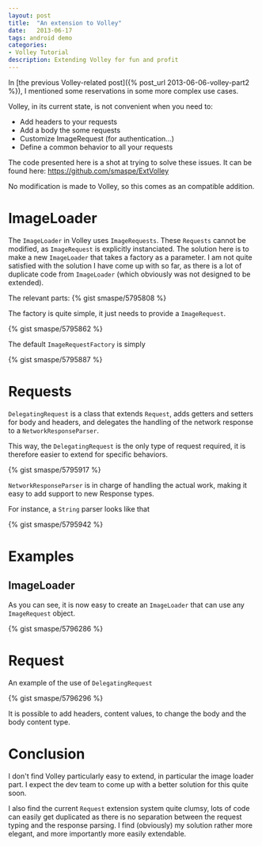 ```yaml
---
layout: post
title:  "An extension to Volley"
date:   2013-06-17
tags: android demo
categories:
- Volley Tutorial
description: Extending Volley for fun and profit
---
```

In [the previous Volley-related post]({% post_url  2013-06-06-volley-part2 %}), I mentioned some reservations in some more complex use cases.

Volley, in its current state, is not convenient when you need to:

- Add headers to your requests
- Add a body the some requests
- Customize ImageRequest (for authentication...)
- Define a common behavior to all your requests

The code presented here is a shot at trying to solve these issues. It can be found here: <https://github.com/smaspe/ExtVolley>

No modification is made to Volley, so this comes as an compatible addition.

# ImageLoader

The `ImageLoader` in Volley uses `ImageRequests`. These `Requests` cannot be modified, as `ImageRequest` is explicitly instanciated. The solution here is to make a new `ImageLoader` that takes a factory as a parameter. I am not quite satisfied with the solution I have come up with so far, as there is a lot of duplicate code from `ImageLoader` (which obviously was not designed to be extended).

The relevant parts:
{% gist smaspe/5795808 %}

The factory is quite simple, it just needs to provide a `ImageRequest`.

{% gist smaspe/5795862 %}

The default `ImageRequestFactory` is simply

{% gist smaspe/5795887 %}

# Requests

`DelegatingRequest` is a class that extends `Request`, adds getters and setters for body and headers, and delegates the handling of the network response to a `NetworkResponseParser`.

This way, the `DelegatingRequest` is the only type of request required, it is therefore easier to extend for specific behaviors.

{% gist smaspe/5795917 %}

`NetworkResponseParser` is in charge of handling the actual work, making it easy to add support to new Response types.

For instance, a `String` parser looks like that

{% gist smaspe/5795942 %}

# Examples

## ImageLoader

As you can see, it is now easy to create an `ImageLoader` that can use any `ImageRequest` object.

{% gist smaspe/5796286 %}

# Request

An example of the use of `DelegatingRequest`

{% gist smaspe/5796296 %}

It is possible to add headers, content values, to change the body and the body content type.

# Conclusion

I don't find Volley particularly easy to extend, in particular the image loader part. I expect the dev team to come up with a better solution for this quite soon.

I also find the current `Request` extension system quite clumsy, lots of code can easily get duplicated as there is no separation between the request typing and the response parsing. I find (obviously) my solution rather more elegant, and more importantly more easily extendable.
